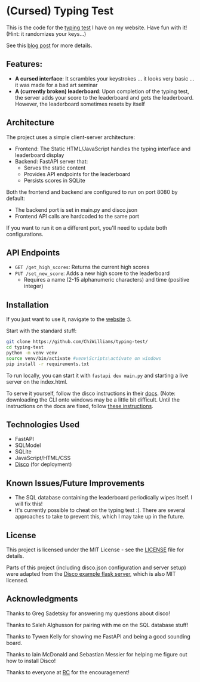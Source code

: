 # (Cursed) Typing Test
This is the code for the [typing test](https://kai-williams.com/small-projects/typing-test/) I have on my website. Have fun with it! (Hint: it randomizes your keys...)

See this [blog post](https://liquidbrain.mataroa.blog/blog/things-i-did-to-make-a-typing-test/) for more details.

## Features:
* **A cursed interface**: It scrambles your keystrokes ... it looks very basic ... it was made for a bad art seminar
* **A (currently broken) leaderboard**: Upon completion of the typing test, the server adds your score to the leaderboard and gets the leaderboard. However, 
the leaderboard sometimes resets by itself

## Architecture
The project uses a simple client-server architecture:

* Frontend: The Static HTML/JavaScript handles the typing interface and leaderboard display
* Backend: FastAPI server that:
  * Serves the static content
  * Provides API endpoints for the leaderboard
  * Persists scores in SQLite

Both the frontend and backend are configured to run on port 8080 by default:
* The backend port is set in main.py and disco.json
* Frontend API calls are hardcoded to the same port

If you want to run it on a different port, you'll need to update both configurations.

## API Endpoints
* `GET /get_high_scores`: Returns the current high scores
* `PUT /set_new_score`: Adds a new high score to the leaderboard
  * Requires a name (2-15 alphanumeric characters) and time (positive integer)

## Installation
If you just want to use it, navigate to the [website](https://kai-williams.com/small-projects/typing-test/) :).

Start with the standard stuff:
```bash
git clone https://github.com/ChiWilliams/typing-test/
cd typing-test
python -m venv venv
source venv/bin/activate #venv\Scripts\activate on windows
pip install -r requirements.txt
```

To run locally, you can start it with `fastapi dev main.py` and starting a live server on the index.html.

To serve it yourself, follow the disco instructions in their [docs](https://docs.letsdisco.dev/).
(Note: downloading the CLI onto windows may be a little bit difficult. Until the instructions on the docs are fixed, follow
[these instructions](https://liquidbrain.mataroa.blog/windows-disco-download-instructions/).

## Technologies Used
* FastAPI
* SQLModel
* SQLite
* JavaScript/HTML/CSS
* [Disco](https://disco.cloud/) (for deployment)

## Known Issues/Future Improvements
* The SQL database containing the leaderboard periodically wipes itself. I will fix this!
* It's currently possible to cheat on the typing test :(. There are several approaches to take to prevent this, which I may take up in the future.

## License
This project is licensed under the MIT License - see the [LICENSE](LICENSE) file for details.

Parts of this project (including disco.json configuration and server setup) were adapted from the [Disco example flask server](https://github.com/letsdiscodev/example-flask-site), which is also MIT licensed.

## Acknowledgments
Thanks to Greg Sadetsky for answering my questions about disco!

Thanks to Saleh Alghusson for pairing with me on the SQL database stuff!

Thanks to Tywen Kelly for showing me FastAPI and being a good sounding board.

Thanks to Iain McDonald and Sebastian Messier for helping me figure out how to install Disco!

Thanks to everyone at [RC](https://www.recurse.com/) for the encouragement! 

